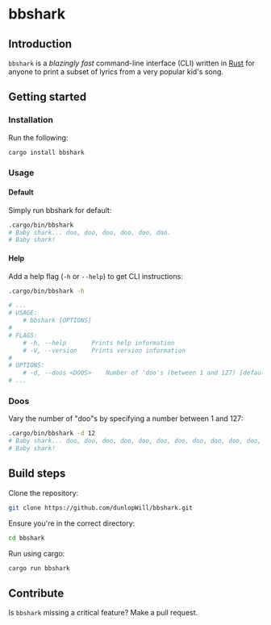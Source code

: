 # bbshark

## Introduction

`bbshark` is a *blazingly fast* command-line interface (CLI) written in [Rust](https://www.rust-lang.org/) for anyone to print a subset of lyrics from a very popular kid's song.

## Getting started

### Installation

Run the following:

```bash
cargo install bbshark
```

### Usage

#### Default

Simply run bbshark for default:

```bash
.cargo/bin/bbshark
# Baby shark... doo, doo, doo, doo, doo, doo.
# Baby shark!
```

#### Help

Add a help flag (`-h` or `--help`) to get CLI instructions:

```bash
.cargo/bin/bbshark -h

# ...
# USAGE:
    # bbshark [OPTIONS]
# 
# FLAGS:
    # -h, --help       Prints help information
    # -V, --version    Prints version information
# 
# OPTIONS:
    # -d, --doos <DOOS>    Number of 'doo's (between 1 and 127) [default: 6]
# ...
```

### Doos

Vary the number of "doo"s by specifying a number between 1 and 127:

```bash
.cargo/bin/bbshark -d 12
# Baby shark... doo, doo, doo, doo, doo, doo, doo, doo, doo, doo, doo, doo.
# Baby shark!
```

## Build steps

Clone the repository:

```bash
git clone https://github.com/dunlopWill/bbshark.git
```

Ensure you're in the correct directory:

```bash
cd bbshark
```

Run using cargo:

```bash
cargo run bbshark
```

## Contribute

Is `bbshark` missing a critical feature? Make a pull request.
